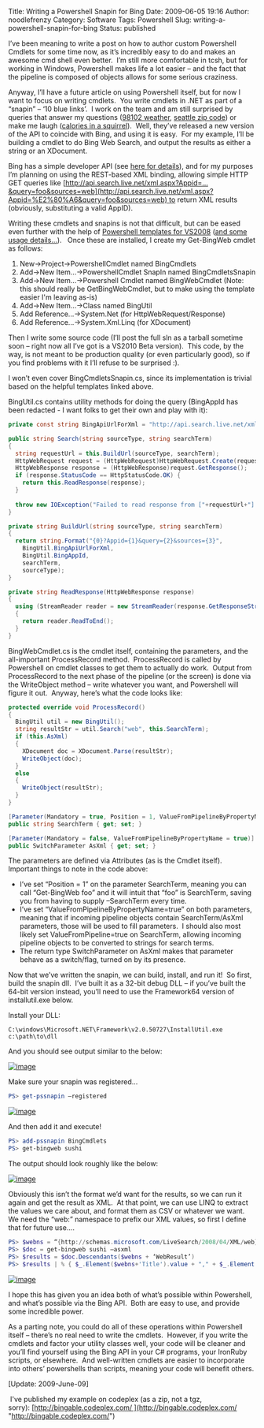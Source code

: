 Title: Writing a Powershell Snapin for Bing
Date: 2009-06-05 19:16
Author: noodlefrenzy
Category: Software
Tags: Powershell
Slug: writing-a-powershell-snapin-for-bing
Status: published

I’ve been meaning to write a post on how to author custom Powershell
Cmdlets for some time now, as it’s incredibly easy to do and makes an
awesome cmd shell even better.  I’m still more comfortable in tcsh, but
for working in Windows, Powershell makes life a lot easier – and the
fact that the pipeline is composed of objects allows for some serious
craziness.

Anyway, I’ll have a future article on using Powershell itself, but for
now I want to focus on writing cmdlets.  You write cmdlets in .NET as
part of a “snapin” – ‘10 blue links’.  I work on the team and am still
surprised by queries that answer my questions ([98102
weather](http://www.bing.com/search?q=98102+weather&go=&form=QBRE), [seattle
zip code](http://www.bing.com/search?q=seattle+zip+code&go=&form=QBRE))
or make me laugh ([calories in a
squirrel](http://www.bing.com/search?q=calories+in+a+squirrel&go=&form=QBRE)). 
Well, they’ve released a new version of the API to coincide with Bing,
and using it is easy.  For my example, I’ll be building a cmdlet to do
Bing Web Search, and output the results as either a string or an
XDocument.

Bing has a simple developer API (see [here for
details](http://www.bing.com/developers)), and for my purposes I’m
planning on using the REST-based XML binding, allowing simple HTTP GET
queries
like [http://api.search.live.net/xml.aspx?Appid=…&query=foo&sources=web](http://api.search.live.net/xml.aspx?Appid=%E2%80%A6&query=foo&sources=web) to
return XML results (obviously, substituting a valid AppID).

Writing these cmdlets and snapins is not that difficult, but can be
eased even further with the help of [Powershell templates for
VS2008](http://psvs2008.codeplex.com/Release/ProjectReleases.aspx?ReleaseId=26356) ([and
some usage
details...](http://www.gangleri.net/2009/04/21/BuildingPowerShellCmdletsWithVisualStudio2008.aspx)).  
Once these are installed, I create my Get-BingWeb cmdlet as follows:

1.  New-\>Project-\>PowershellCmdlet named BingCmdlets
2.  Add-\>New Item…-\>PowershellCmdlet SnapIn named BingCmdletsSnapin
3.  Add-\>New Item…-\>Powershell Cmdlet named BingWebCmdlet (Note: this
    should really be GetBingWebCmdlet, but to make using the template
    easier I'm leaving as-is)
4.  Add-\>New Item…-\>Class named BingUtil
5.  Add Reference…-\>System.Net (for HttpWebRequest/Response)
6.  Add Reference…-\>System.Xml.Linq (for XDocument)

Then I write some source code (I’ll post the full sln as a tarball
sometime soon – right now all I’ve got is a VS2010 Beta version).  This
code, by the way, is not meant to be production quality (or even
particularly good), so if you find problems with it I’ll refuse to be
surprised :).

I won’t even cover BingCmdletsSnapin.cs, since its implementation is
trivial based on the helpful templates linked above.

BingUtil.cs contains utility methods for doing the query (BingAppId has
been redacted - I want folks to get their own and play with it):

```csharp
private const string BingApiUrlForXml = "http://api.search.live.net/xml.aspx";

public string Search(string sourceType, string searchTerm)
{
  string requestUrl = this.BuildUrl(sourceType, searchTerm);
  HttpWebRequest request = (HttpWebRequest)HttpWebRequest.Create(requestUrl);
  HttpWebResponse response = (HttpWebResponse)request.GetResponse();
  if (response.StatusCode == HttpStatusCode.OK) {
    return this.ReadResponse(response);
  }
  
  throw new IOException("Failed to read response from ["+requestUrl+"].  Received status code "+response.StatusCode);
}

private string BuildUrl(string sourceType, string searchTerm)
{
  return string.Format("{0}?Appid={1}&query={2}&sources={3}",
    BingUtil.BingApiUrlForXml,
    BingUtil.BingAppId,
    searchTerm,
    sourceType);
}

private string ReadResponse(HttpWebResponse response)
{
  using (StreamReader reader = new StreamReader(response.GetResponseStream()))
  {
    return reader.ReadToEnd();
  }
}
```

BingWebCmdlet.cs is the cmdlet itself, containing the parameters, and
the all-important ProcessRecord method.  ProcessRecord is called by
Powershell on cmdlet classes to get them to actually do work.  Output
from ProcessRecord to the next phase of the pipeline (or the screen) is
done via the WriteObject method – write whatever you want, and
Powershell will figure it out.  Anyway, here’s what the code looks like:

```csharp
protected override void ProcessRecord()
{
  BingUtil util = new BingUtil();
  string resultStr = util.Search("web", this.SearchTerm);
  if (this.AsXml)
  {
    XDocument doc = XDocument.Parse(resultStr);
    WriteObject(doc);
  }
  else
  {
    WriteObject(resultStr);
  }
}

[Parameter(Mandatory = true, Position = 1, ValueFromPipelineByPropertyName = true)]
public string SearchTerm { get; set; }

[Parameter(Mandatory = false, ValueFromPipelineByPropertyName = true)]
public SwitchParameter AsXml { get; set; }
```

The parameters are defined via Attributes (as is the Cmdlet itself). 
Important things to note in the code above:

-   I’ve set “Position = 1” on the parameter SearchTerm, meaning you can
    call “Get-BingWeb foo” and it will intuit that “foo” is SearchTerm,
    saving you from having to supply –SearchTerm every time.
-   I’ve set “ValueFromPipelineByPropertyName=true” on both parameters,
    meaning that if incoming pipeline objects contain SearchTerm/AsXml
    parameters, those will be used to fill parameters.  I should also
    most likely set ValueFromPipeline=true on SearchTerm, allowing
    incoming pipeline objects to be converted to strings for search
    terms.
-   The return type SwitchParameter on AsXml makes that parameter behave
    as a switch/flag, turned on by its presence.

Now that we’ve written the snapin, we can build, install, and run it! 
So first, build the snapin dll.  I’ve built it as a 32-bit debug DLL –
if you’ve built the 64-bit version instead, you’ll need to use the
Framework64 version of installutil.exe below.

Install your DLL:

```batch
C:\windows\Microsoft.NET\Framework\v2.0.50727\InstallUtil.exe c:\path\to\dll
```

And you should see output similar to the below:

[![image](http://blogs.msdn.com/blogfiles/milanz/WindowsLiveWriter/WritingaPowershellSnapinforBing_E4B7/image_thumb.png "image")](http://blogs.msdn.com/blogfiles/milanz/WindowsLiveWriter/WritingaPowershellSnapinforBing_E4B7/image_2.png)

Make sure your snapin was registered…

```powershell
PS> get-pssnapin –registered
```

[![image](http://blogs.msdn.com/blogfiles/milanz/WindowsLiveWriter/WritingaPowershellSnapinforBing_E4B7/image_thumb_1.png "image")](http://blogs.msdn.com/blogfiles/milanz/WindowsLiveWriter/WritingaPowershellSnapinforBing_E4B7/image_4.png)

And then add it and execute!

```powershell
PS> add-pssnapin BingCmdlets
PS> get-bingweb sushi
```

The output should look roughly like the below:

[![image](http://blogs.msdn.com/blogfiles/milanz/WindowsLiveWriter/WritingaPowershellSnapinforBing_E4B7/image_thumb_2.png "image")](http://blogs.msdn.com/blogfiles/milanz/WindowsLiveWriter/WritingaPowershellSnapinforBing_E4B7/image_6.png)

Obviously this isn’t the format we’d want for the results, so we can run
it again and get the result as XML.  At that point, we can use LINQ to
extract the values we care about, and format them as CSV or whatever we
want.  We need the “web:” namespace to prefix our XML values, so first I
define that for future use….

```powershell
PS> $webns = “{http://schemas.microsoft.com/LiveSearch/2008/04/XML/web}”
PS> $doc = get-bingweb sushi –asxml
PS> $results = $doc.Descendants($webns + ‘WebResult’)
PS> $results | % { $_.Element($webns+'Title').value + "," + $_.Element($webns+'Url').value }
```

[![image](http://blogs.msdn.com/blogfiles/milanz/WindowsLiveWriter/WritingaPowershellSnapinforBing_BC02/image_thumb.png "image")](http://blogs.msdn.com/blogfiles/milanz/WindowsLiveWriter/WritingaPowershellSnapinforBing_BC02/image_2.png)

I hope this has given you an idea both of what’s possible within
Powershell, and what’s possible via the Bing API.  Both are easy to use,
and provide some incredible power.

As a parting note, you could do all of these operations within
Powershell itself – there’s no real need to write the cmdlets.  However,
if you write the cmdlets and factor your utility classes well, your code
will be cleaner and you’ll find yourself using the Bing API in your C\#
programs, your IronRuby scripts, or elsewhere.  And well-written cmdlets
are easier to incorporate into others’ powershells than scripts, meaning
your code will benefit others.

[Update: 2009-June-09]

 I've published my example on codeplex (as a zip, not a tgz,
sorry): [http://bingable.codeplex.com/ ](http://bingable.codeplex.com/ "http://bingable.codeplex.com/")


